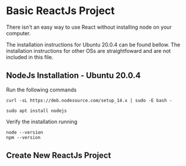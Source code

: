 # Basic ReactJs Project

There isn't an easy way to use React without installing node on your computer.

The installation instructions for Ubuntu 20.0.4 can be found bellow. The installation instructions for other OSs are straightfoward and are not included in this file.

## NodeJs Installation - Ubuntu 20.0.4

Run the following commands

```
curl -sL https://deb.nodesource.com/setup_14.x | sudo -E bash -
```

```
sudo apt install nodejs
```

Verify the installation running

```
node --version
npm --version
```

## Create New ReactJs Project